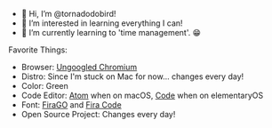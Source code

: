 - 👋 Hi, I’m @tornadodobird!
- 👀 I’m interested in learning everything I can!
- 🌱 I’m currently learning to 'time management'. 😁

Favorite Things:

- Browser: [Ungoogled Chromium](https://github.com/eloston/ungoogled-chromium)
- Distro: Since I'm stuck on Mac for now... changes every day!
- Color: Green
- Code Editor: [Atom](https://atom.io) when on macOS, [Code](https://github.com/elementary/code) when on elementaryOS
- Font: [FiraGO](https://bboxtype.com/typefaces/FiraGO/) and [Fira Code](https://github.com/tonsky/FiraCode)
- Open Source Project: Changes every day!
